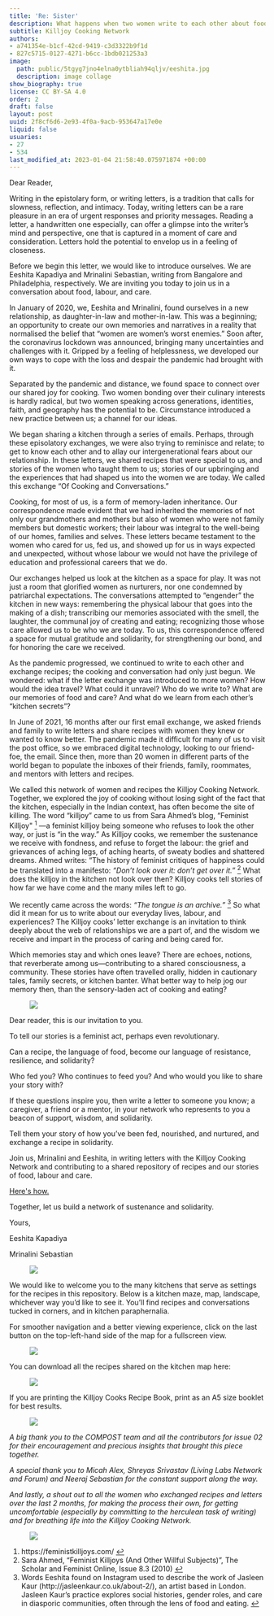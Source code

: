 ```yaml
---
title: 'Re: Sister'
description: What happens when two women write to each other about food?
subtitle: Killjoy Cooking Network
authors:
- a741354e-b1cf-42cd-9419-c3d3322b9f1d
- 827c5715-0127-4271-b6cc-1bdb021253a3
image:
  path: public/5tgyg7jno4elna0ytbliah94qljv/eeshita.jpg
  description: image collage
show_biography: true
license: CC BY-SA 4.0
order: 2
draft: false
layout: post
uuid: 2f8cf6d6-2e93-4f0a-9acb-953647a17e0e
liquid: false
usuaries:
- 27
- 534
last_modified_at: 2023-01-04 21:58:40.075971874 +00:00
---
```


<p>Dear Reader,</p><p>Writing in the epistolary form, or writing letters, is a tradition that calls for slowness, reflection, and intimacy. Today, writing letters can be a rare pleasure in an era of urgent responses and priority messages. Reading a letter, a handwritten one especially, can offer a glimpse into the writer’s mind and perspective, one that is captured in a moment of care and consideration. Letters hold the potential to envelop us in a feeling of closeness.</p><p>Before we begin this letter, we would like to introduce ourselves. We are Eeshita Kapadiya and Mrinalini Sebastian, writing from Bangalore and Philadelphia, respectively. We are inviting you today to join us in a conversation about food, labour, and care.</p><p>In January of 2020, we, Eeshita and Mrinalini, found ourselves in a new relationship, as daughter-in-law and mother-in-law. This was a beginning; an opportunity to create our own memories and narratives in a reality that normalised the belief that “women are women’s worst enemies.” Soon after, the coronavirus lockdown was announced, bringing many uncertainties and challenges with it. Gripped by a feeling of helplessness, we developed our own ways to cope with the loss and despair the pandemic had brought with it.</p><p>Separated by the pandemic and distance, we found space to connect over our shared joy for cooking. Two women bonding over their culinary interests is hardly radical, but two women speaking across generations, identities, faith, and geography has the potential to be. Circumstance introduced a new practice between us; a channel for our ideas.</p><p>We began sharing a kitchen through a series of emails. Perhaps, through these episolatory exchanges, we were also trying to reminisce and relate; to get to know each other and to allay our intergenerational fears about our relationship. In these letters, we shared recipes that were special to us, and stories of the women who taught them to us; stories of our upbringing and the experiences that had shaped us into the women we are today. We called this exchange “Of Cooking and Conversations.”</p><p>Cooking, for most of us, is a form of memory-laden inheritance. Our correspondence made evident that we had inherited the memories of not only our grandmothers and mothers but also of women who were not family members but domestic workers; their labour was integral to the well-being of our homes, families and selves. These letters became testament to the women who cared for us, fed us, and showed up for us in ways expected and unexpected, without whose labour we would not have the privilege of education and professional careers that we do.</p><p>Our exchanges helped us look at the kitchen as a space for play. It was not just a room that glorified women as nurturers, nor one condemned by patriarchal expectations. The conversations attempted to “engender” the kitchen in new ways: remembering the physical labour that goes into the making of a dish; transcribing our memories associated with the smell, the laughter, the communal joy of creating and eating; recognizing those whose care allowed us to be who we are today. To us, this correspondence offered a space for mutual gratitude and solidarity, for strengthening our bond, and for honoring the care we received.</p><p>As the pandemic progressed, we continued to write to each other and exchange recipes; the cooking and conversation had only just begun. We wondered: what if the letter exchange was introduced to more women? How would the idea travel? What could it unravel? Who do we write to? What are our memories of food and care? And what do we learn from each other’s “kitchen secrets”?</p><p>In June of 2021, 16 months after our first email exchange, we asked friends and family to write letters and share recipes with women they knew or wanted to know better. The pandemic made it difficult for many of us to visit the post office, so we embraced digital technology, looking to our friend-foe, the email. Since then, more than 20 women in different parts of the world began to populate the inboxes of their friends, family, roommates, and mentors with letters and recipes.</p><p>We called this network of women and recipes the Killjoy Cooking Network. Together, we explored the joy of cooking without losing sight of the fact that the kitchen, especially in the Indian context, has often become the site of killing. The word “killjoy” came to us from Sara Ahmed’s blog, “Feminist Killjoy" <a href="#fn1" id="fnef1"><sup>1</sup></a> —a feminist killjoy being someone who refuses to look the other way, or just is “in the way.” As Killjoy cooks, we remember the sustenance we receive with fondness, and refuse to forget the labour: the grief and grievances of aching legs, of aching hearts, of sweaty bodies and shattered dreams. Ahmed writes: “The history of feminist critiques of happiness could be translated into a manifesto: <em>“Don’t look over it: don’t get over it.”</em> <a href="#fn2" id="fnef2"><sup>2</sup></a> What does the killjoy in the kitchen not look over then? Killjoy cooks tell stories of how far we have come and the many miles left to go.</p><p>We recently came across the words: <em>“The tongue is an archive.”</em> <a href="#fn3" id="fnef3"><sup>3</sup></a> So what did it mean for us to write about our everyday lives, labour, and experiences? The Killjoy cooks’ letter exchange is an invitation to think deeply about the web of relationships we are a part of, and the wisdom we receive and impart in the process of caring and being cared for.</p><p>Which memories stay and which ones leave? There are echoes, notions, that reverberate among us—contributing to a shared consciousness, a community. These stories have often travelled orally, hidden in cautionary tales, family secrets, or kitchen banter. What better way to help jog our memory then, than the sensory-laden act of cooking and eating?</p><figure><img src="https://panel.sutty.nl/rails/active_storage/blobs/eyJfcmFpbHMiOnsibWVzc2FnZSI6IkJBaHBBaE5DIiwiZXhwIjpudWxsLCJwdXIiOiJibG9iX2lkIn19--5955aae1934b80529f237dd723ca68fbed1f0c10/72-colornettles.gif" class="img-fluid"></figure><p></p><p>Dear reader, this is our invitation to you.</p><p>To tell our stories is a feminist act, perhaps even revolutionary.</p><p>Can a recipe, the language of food, become our language of resistance, resilience, and solidarity?</p><p>Who fed you? Who continues to feed you? And who would you like to share your story with?</p><p>If these questions inspire you, then write a letter to someone you know; a caregiver, a friend or a mentor, in your network who represents to you a beacon of support, wisdom, and solidarity.</p><p>Tell them your story of how you’ve been fed, nourished, and nurtured, and exchange a recipe in solidarity.</p><p>Join us, Mrinalini and Eeshita, in writing letters with the Killjoy Cooking Network and contributing to a shared repository of recipes and our stories of food, labour and care.</p><p><a href="https://killjoycooking.network" rel="noopener" referrerpolicy="strict-origin-when-cross-origin">Here's how.</a></p><p>Together, let us build a network of sustenance and solidarity.</p><p>Yours,</p><p>Eeshita Kapadiya</p><p>Mrinalini Sebastian</p><figure><img src="https://panel.sutty.nl/rails/active_storage/blobs/eyJfcmFpbHMiOnsibWVzc2FnZSI6IkJBaHBBaFJDIiwiZXhwIjpudWxsLCJwdXIiOiJibG9iX2lkIn19--77021e183b200ed1505c02db60b247e6be8d9179/star-leaf.gif" class="img-fluid"></figure><p></p><p>We would like to welcome you to the many kitchens that serve as settings for the recipes in this repository. Below is a kitchen maze, map, landscape, whichever way you’d like to see it. You’ll find recipes and conversations tucked in corners, and in kitchen paraphernalia.</p><p>For smoother navigation and a better viewing experience, click on the last button on the top-left-hand side of the map for a fullscreen view.</p><figure><img src="https://panel.sutty.nl/rails/active_storage/blobs/eyJfcmFpbHMiOnsibWVzc2FnZSI6IkJBaHBBaGhDIiwiZXhwIjpudWxsLCJwdXIiOiJibG9iX2lkIn19--6278bccd159196657f5130eb8864ad2ad206be7d/map-image.png" class="img-fluid"></figure><p></p><p>You can download all the recipes shared on the kitchen map here:</p><figure><img src="https://panel.sutty.nl/rails/active_storage/blobs/eyJfcmFpbHMiOnsibWVzc2FnZSI6IkJBaHBBaFZDIiwiZXhwIjpudWxsLCJwdXIiOiJibG9iX2lkIn19--0f546b192687baaff96c904a2efaa85240193b3e/killjoy_cooks_recipe_book_cover.jpg" class="img-fluid"></figure><p></p><p>If you are printing the Killjoy Cooks Recipe Book, print as an A5 size booklet for best results.</p><figure><img src="https://panel.sutty.nl/rails/active_storage/blobs/eyJfcmFpbHMiOnsibWVzc2FnZSI6IkJBaHBBaFpDIiwiZXhwIjpudWxsLCJwdXIiOiJibG9iX2lkIn19--7e9019df733e7ddac56eadd4cbbd5f42e54ece09/black-berry.gif" class="img-fluid"></figure><p></p><p><em>A big thank you to the COMPOST team and all the contributors for issue 02 for their encouragement and precious insights that brought this piece together.</em></p><p><em>A special thank you to Micah Alex, Shreyas Srivastav (Living Labs Network and Forum) and Neeraj Sebastian for the constant support along the way.</em></p><p><em>And lastly, a shout out to all the women who exchanged recipes and letters over the last 2 months, for making the process their own, for getting uncomfortable (especially by committing to the herculean task of writing) and for breathing life into the Killjoy Cooking Network.</em></p><figure><img src="https://panel.sutty.nl/rails/active_storage/blobs/eyJfcmFpbHMiOnsibWVzc2FnZSI6IkJBaHBBaGRDIiwiZXhwIjpudWxsLCJwdXIiOiJibG9iX2lkIn19--7d257f99fae398df7a1e31995b96615b8b9689db/72pixelstick.gif" class="img-fluid"></figure><p></p><ol>
<li id="fn1">https://feministkilljoys.com/ <a href="#fnef1">↩︎︎</a>
</li>
<li id="fn2">Sara Ahmed, “Feminist Killjoys (And Other Willful Subjects)”, The Scholar and Feminist Online, Issue 8.3 (2010) <a href="#fnef2">↩︎︎</a>
</li>
<li id="fn3">Words Eeshita found on Instagram used to describe the work of Jasleen Kaur (http://jasleenkaur.co.uk/about-2/), an artist based in London. Jasleen Kaur’s practice explores social histories, gender roles, and care in diasporic communities, often through the lens of food and eating. <a href="#fnef3">↩︎︎</a>
</li>
</ol>